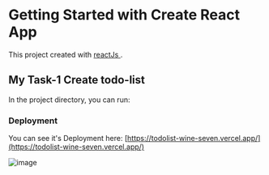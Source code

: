 # Getting Started with Create React App

This project  created with [ reactJs ](https://vercel.com/keertijanm/todolist).

## My Task-1 Create todo-list

In the project directory, you can run:


### Deployment

You can see  it's Deployment here: [https://todolist-wine-seven.vercel.app/](https://todolist-wine-seven.vercel.app/)


![image](https://user-images.githubusercontent.com/81510729/187091516-7f8a6a0a-d2ba-440d-b57c-e4918dd7c9fc.png)
